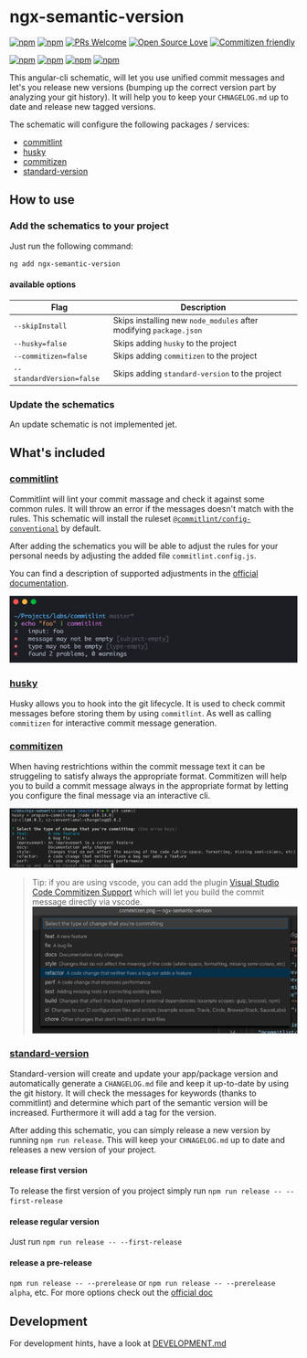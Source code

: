 # ngx-semantic-version

[![npm](https://img.shields.io/npm/v/ngx-semantic-version.svg)](https://www.npmjs.com/package/ngx-semantic-version)
[![npm](https://img.shields.io/npm/l/ngx-semantic-version.svg)](https://www.npmjs.com/package/ngx-semantic-version)
[![PRs Welcome](https://img.shields.io/badge/PRs-welcome-brightgreen.svg)](http://makeapullrequest.com)
[![Open Source Love](https://badges.frapsoft.com/os/v1/open-source.svg?v=102)](https://github.com/ellerbrock/open-source-badge/)
[![Commitizen friendly](https://img.shields.io/badge/commitizen-friendly-brightgreen.svg)](http://commitizen.github.io/cz-cli/)

[![npm](https://img.shields.io/npm/dw/ngx-semantic-version.svg)](https://www.npmjs.com/package/ngx-semantic-version)
[![npm](https://img.shields.io/npm/dm/ngx-semantic-version.svg)](https://www.npmjs.com/package/ngx-semantic-version)
[![npm](https://img.shields.io/npm/dy/ngx-semantic-version.svg)](https://www.npmjs.com/package/ngx-semantic-version)
[![npm](https://img.shields.io/npm/dt/ngx-semantic-version.svg)](https://www.npmjs.com/package/ngx-semantic-version)

This angular-cli schematic, will let you use unified commit messages and let's you release new versions (bumping up the correct version part by analyzing your git history).
It will help you to keep your `CHNAGELOG.md` up to date and release new tagged versions.

The schematic will configure the following packages / services:

- [commitlint](https://commitlint.js.org)
- [husky](https://www.npmjs.com/package/husky)
- [commitizen](https://www.npmjs.com/package/commitizen)
- [standard-version](https://www.npmjs.com/package/standard-version)

## How to use

### Add the schematics to your project

Just run the following command:

```sh
ng add ngx-semantic-version
```

#### available options

| Flag                      | Description                                                        |
| ------------------------- | ------------------------------------------------------------------ |
| `--skipInstall`           | Skips installing new `node_modules` after modifying `package.json` |
| `--husky=false`           | Skips adding `husky` to the project                                |
| `--commitizen=false`      | Skips adding `commitizen` to the project                           |
| `--standardVersion=false` | Skips adding `standard-version` to the project                     |

### Update the schematics

An update schematic is not implemented jet.

## What's included

### [commitlint](https://commitlint.js.org)

Commitlint will lint your commit massage and check it against some common rules.
It will throw an error if the messages doesn't match with the rules.
This schematic will install the ruleset [`@commitlint/config-conventional`](https://npmjs.com/package/@commitlint/config-conventional) by default.

After adding the schematics you will be able to adjust the rules for your
personal needs by adjusting the added file `commitlint.config.js`.

You can find a description of supported adjustments in the
[official documentation](https://commitlint.js.org/#/reference-rules).

![commitizen cli](./assets/commitlint.png)

### [husky](https://www.npmjs.com/package/husky)

Husky allows you to hook into the git lifecycle. It is used to check commit
messages before storing them by using `commitlint`. As well as calling `commitizen` for interactive commit message generation.

### [commitizen](https://www.npmjs.com/package/commitizen)

When having restrichtions within the commit message text it can be struggeling
to satisfy always the appropriate format. Commitizen will help you to build a
commit message always in the appropriate format by letting you configure the
final message via an interactive cli.

![commitizen cli](./assets/commitizen.png)

> Tip: if you are using vscode, you can add the plugin [Visual Studio Code Commitizen Support](https://marketplace.visualstudio.com/items?itemName=KnisterPeter.vscode-commitizen) which will let you build the commit message directly via vscode.
> ![commitizen vscode plugin](./assets/commitizen-vscode.png)

### [standard-version](https://www.npmjs.com/package/standard-version)

Standard-version will create and update your app/package version and automatically
generate a `CHANGELOG.md` file and keep it up-to-date by using the git history.
It will check the messages for keywords (thanks to commitlint) and determine which part
of the semantic version will be increased. Furthermore it will add a tag for the version.

After adding this schematic, you can simply release a new version by running `npm run release`.
This will keep your `CHNAGELOG.md` up to date and releases a new version of your project.

#### release first version

To release the first version of you project simply run `npm run release -- --first-release`

#### release regular version

Just run `npm run release -- --first-release`

#### release a pre-release

`npm run release -- --prerelease` or `npm run release -- --prerelease alpha`, etc.
For more options check out the [official doc](https://www.npmjs.com/package/standard-version#release-as-a-pre-release)

## Development

For development hints, have a look at [DEVELOPMENT.md](./DEVELOPMENT.md)
